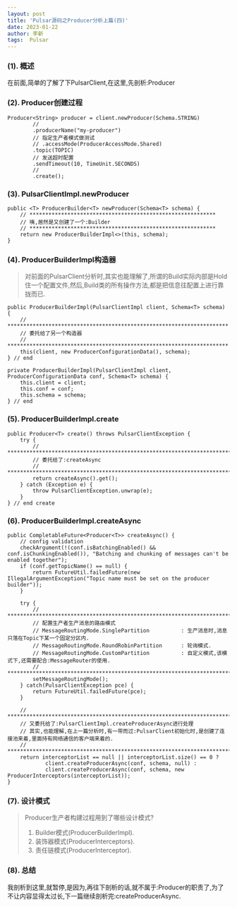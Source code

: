 ```yaml
---
layout: post
title: 'Pulsar源码之Producer分析上篇(四)' 
date: 2023-01-22
author: 李新
tags:  Pulsar
---
```


### (1). 概述
在前面,简单的了解了下PulsarClient,在这里,先剖析:Producer

### (2). Producer创建过程
```
Producer<String> producer = client.newProducer(Schema.STRING)
		//
		.producerName("my-producer")
		// 指定生产者模式做测试
		// .accessMode(ProducerAccessMode.Shared)
		.topic(TOPIC)
		// 发送超时配置
		.sendTimeout(10, TimeUnit.SECONDS)
		// 
		.create();
```
### (3). PulsarClientImpl.newProducer
```
public <T> ProducerBuilder<T> newProducer(Schema<T> schema) {
	// ***********************************************************
	// 咦,居然是又创建了一个:Builder
	// ***********************************************************
	return new ProducerBuilderImpl<>(this, schema);
}
```
### (4). ProducerBuilderImpl构造器
> 对前面的PulsarClient分析时,其实也能理解了,所谓的Build实际内部是Hold住一个配置文件,然后,Build类的所有操作方法,都是把信息往配置上进行靠拢而已.   

```
public ProducerBuilderImpl(PulsarClientImpl client, Schema<T> schema) {
	// **********************************************************************
	// 委托给了另一个构造器
	// **********************************************************************
	this(client, new ProducerConfigurationData(), schema);
} // end 

private ProducerBuilderImpl(PulsarClientImpl client, ProducerConfigurationData conf, Schema<T> schema) {
	this.client = client;
	this.conf = conf;
	this.schema = schema;
} // end 
```
### (5). ProducerBuilderImpl.create
```
public Producer<T> create() throws PulsarClientException {
	try {
		// **************************************************************************
		// 委托给了:createAsync
		// **************************************************************************
		return createAsync().get();
	} catch (Exception e) {
		throw PulsarClientException.unwrap(e);
	}
} // end create
```
### (6). ProducerBuilderImpl.createAsync
```
public CompletableFuture<Producer<T>> createAsync() {
	// config validation
	checkArgument(!(conf.isBatchingEnabled() && conf.isChunkingEnabled()), "Batching and chunking of messages can't be enabled together");
	if (conf.getTopicName() == null) {
		return FutureUtil.failedFuture(new IllegalArgumentException("Topic name must be set on the producer builder"));
	}

	try {
		// ***********************************************************************************
		// 配置生产者生产消息的路由模式
		// MessageRoutingMode.SinglePartition          : 生产消息时,消息只落在Topic下某一个固定分区内.
		// MessageRoutingMode.RoundRobinPartition      : 轮询模式.
		// MessageRoutingMode.CustomPartition          : 自定义模式,该模式下,还需要配合:MessageRouter的使用.
		// ***********************************************************************************
		setMessageRoutingMode();
	} catch(PulsarClientException pce) {
		return FutureUtil.failedFuture(pce);
	}

	// ***********************************************************************************
	// 又委托给了:PulsarClientImpl.createProducerAsync进行处理
	// 其实,也能理解,在上一篇分析时,有一带而过:PulsarClient初始化时,是创建了连接池来着,里面持有网络通信的客户端来着的.  
	// ***********************************************************************************
	return interceptorList == null || interceptorList.size() == 0 ?
			client.createProducerAsync(conf, schema, null) :
			client.createProducerAsync(conf, schema, new ProducerInterceptors(interceptorList));
}
```
### (7). 设计模式
> Producer生产者构建过程用到了哪些设计模式? 
> 1. Builder模式(ProducerBuilderImpl).    
> 2. 装饰器模式(ProducerInterceptors).   
> 3. 责任链模式(ProducerInterceptor).   
### (8). 总结
我剖析到这里,就暂停,是因为,再往下剖析的话,就不属于:Producer的职责了,为了不让内容显得太过长,下一篇继续剖析完:createProducerAsync. 
